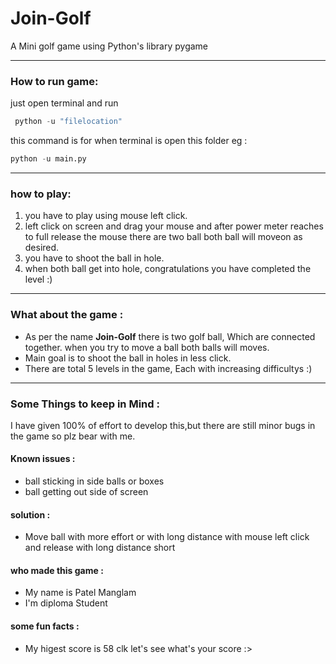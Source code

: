 # **Join-Golf**
A Mini golf game using Python's library pygame

---

### How to run game: 
just open terminal and run 

```python
 python -u "filelocation"
```
this command is for when terminal is open this folder 
eg :  
 ```python
 python -u main.py  
```

---

### how to play: 
1. you have to play using mouse left click. 
2. left click on screen and drag your mouse and after power meter reaches to full release the mouse there are two ball both ball will moveon as desired.
3. you have to shoot the ball in hole.
4. when both ball get into hole, congratulations you have completed the level :) 
	
 ---
  
### What about the game :
* As per the name **Join-Golf** there is two golf ball, Which are connected together. when you try to move a ball both balls will moves. 
* Main goal is to shoot the ball in holes in less click. 
* There are total 5 levels in the game, Each with increasing difficultys :)

---

### Some Things to keep in Mind :
I have given 100% of effort to develop this,but there are still minor bugs in the game so plz bear with me.

#### Known issues :
* ball sticking in side balls or boxes 
* ball getting out side of screen 

#### solution :
* Move ball with more effort or with long distance with mouse left click and release with long distance short 

#### who made this game :
* My name is Patel Manglam 	
* I'm diploma Student


#### some fun facts :
* My higest score is 58 clk let's see what's your score :>
